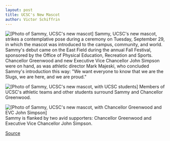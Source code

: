 ```yaml
---
layout: post
title: UCSC's New Mascot
author: Victor Schiffrin
---
```


![\[Photo of Sammy, UCSC's new mascot\]][1] Sammy, UCSC's new mascot, strikes a contemplative pose during a ceremony on Tuesday, September 29, in which the mascot was introduced to the campus, community, and world. Sammy's debut came on the East Field during the annual Fall Festival, sponsored by the Office of  Physical Education, Recreation and Sports. Chancellor Greenwood and new Executive Vice Chancellor John Simpson were on hand, as was athletic director Mark Majeski, who concluded Sammy's introduction this way: "We want everyone to know that we are the Slugs, we are here, and we are proud."

![\[Photo of Sammy, UCSC's new mascot, with UCSC students\]][2] Members of UCSC's athletic teams and other students surround Sammy and Chancellor Greenwood.

![\[Photo of Sammy, UCSC's new mascot, with Chancellor Greenwood and EVC John Simpson\]][3] Sammy is flanked by two avid supporters: Chancellor Greenwood and Executive Vice Chancellor John Simpson.

[1]: http://www1.ucsc.edu/oncampus/currents/98-99/art/mascot.98-10-05.jpg
[2]: http://www1.ucsc.edu/oncampus/currents/98-99/art/slug.group.98-10-05.jpg
[3]: http://www1.ucsc.edu/oncampus/currents/98-99/art/slug.mrc_simpson.98-10-05.jpg

[Source](http://www1.ucsc.edu/oncampus/currents/98-99/10-05/slug.photo.htm "Permalink to UCSC's New Mascot: 10-05-98")
